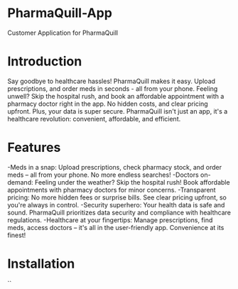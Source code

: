 # PharmaQuill-App
Customer Application for PharmaQuill

# Introduction
Say goodbye to healthcare hassles! PharmaQuill makes it easy. Upload prescriptions, and order meds in seconds - all from your phone. 
Feeling unwell? Skip the hospital rush, and book an affordable appointment with a pharmacy doctor right in the app. No hidden costs, and clear pricing upfront. 
Plus, your data is super secure. PharmaQuill isn't just an app, it's a healthcare revolution: convenient, affordable, and efficient. 

# Features
-Meds in a snap: Upload prescriptions, check pharmacy stock, and order meds – all from your phone. No more endless searches!
-‍Doctors on-demand: Feeling under the weather? Skip the hospital rush! Book affordable appointments with pharmacy doctors for minor concerns.
-Transparent pricing: No more hidden fees or surprise bills. See clear pricing upfront, so you're always in control.
-Security superhero: Your health data is safe and sound. PharmaQuill prioritizes data security and compliance with healthcare regulations.
-Healthcare at your fingertips: Manage prescriptions, find meds, access doctors – it's all in the user-friendly app. Convenience at its finest!

# Installation
``
